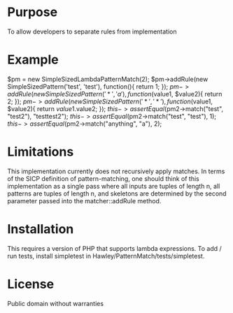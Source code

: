 # Purpose
To allow developers to separate rules from implementation

# Example
$pm = new SimpleSizedLambdaPatternMatch(2);
$pm->addRule(new SimpleSizedPattern('test', 'test'), 
  function(){ return 1; });
$pm->addRule(new SimpleSizedPattern('*', 'a'), 
  function($value1, $value2){ return 2; });
$pm->addRule(new SimpleSizedPattern('*', '*'), 
  function($value1, $value2){ return $value1.$value2; });
$this->assertEqual($pm2->match("test", "test2"), "testtest2");
$this->assertEqual($pm2->match("test", "test"), 1);
$this->assertEqual($pm2->match("anything", "a"), 2);

# Limitations
This implementation currently does not recursively apply matches.  In terms of the SICP definition of pattern-matching, one should think of this implementation as a single pass where all inputs are tuples of length n, all patterns are tuples of length n, and skeletons are determined by the second parameter passed into the matcher::addRule method.

# Installation
This requires a version of PHP that supports lambda expressions.  To add / run tests, install simpletest in Hawley/PatternMatch/tests/simpletest.

# License
Public domain without warranties